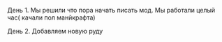 День 1.
Мы решили что пора начать писать мод. Мы работали целый час( качали пол манйкрафта)

День 2. 
Добавляем новую руду
